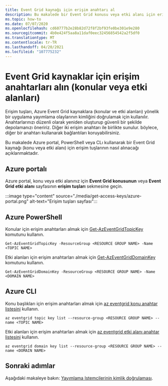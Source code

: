 ```yaml
---
title: Event Grid kaynağı için erişim anahtarı al
description: Bu makalede bir Event Grid konusu veya etki alanı için erişim anahtarı alma açıklanmaktadır
ms.topic: how-to
ms.date: 07/07/2020
ms.openlocfilehash: cd60777b2e28b82d72f8f2bf93fe0be301e9e280
ms.sourcegitcommit: 4b0e424f5aa8a11daf0eec32456854542a2f5df0
ms.translationtype: MT
ms.contentlocale: tr-TR
ms.lasthandoff: 04/20/2021
ms.locfileid: "107775232"
---
```

# <a name="get-access-keys-for-event-grid-resources-topics-or-domains"></a>Event Grid kaynaklar için erişim anahtarları alın (konular veya etki alanları)
Erişim tuşları, Azure Event Grid kaynaklara (konular ve etki alanları) yönelik bir uygulama yayımlama olaylarının kimliğini doğrulamak için kullanılır. Anahtarlarınızı düzenli olarak yeniden oluşturup güvenli bir şekilde depolamanızı öneririz. Diğer iki erişim anahtarı ile birlikte sunulur. böylece, diğer bir anahtarı kullanarak bağlantıları koruyabilirsiniz.

Bu makalede Azure portal, PowerShell veya CLı kullanarak bir Event Grid kaynağı (konu veya etki alanı) için erişim tuşlarının nasıl alınacağı açıklanmaktadır. 

## <a name="azure-portal"></a>Azure portalı
Azure portal, konu veya etki alanınız için **Event Grid konusunun** veya **Event Grid etki alanı** sayfasının **erişim tuşları** sekmesine geçin.  

:::image type="content" source="./media/get-access-keys/azure-portal.png" alt-text="Erişim tuşları sayfası":::

## <a name="azure-powershell"></a>Azure PowerShell
Konular için erişim anahtarları almak için [Get-AzEventGridTopicKey](/powershell/module/az.eventgrid/get-azeventgridtopickey) komutunu kullanın. 

```azurepowershell-interactive
Get-AzEventGridTopicKey -ResourceGroup <RESOURCE GROUP NAME> -Name <TOPIC NAME>
```

Etki alanları için erişim anahtarları almak için [Get-AzEventGridDomainKey](/powershell/module/az.eventgrid/get-azeventgriddomainkey) komutunu kullanın. 

```azurepowershell-interactive
Get-AzEventGridDomainKey -ResourceGroup <RESOURCE GROUP NAME> -Name <DOMAIN NAME>
```

## <a name="azure-cli"></a>Azure CLI
Konu başlıkları için erişim anahtarları almak için [az eventgrid konu anahtar listesini](/cli/azure/eventgrid/topic/key#az_eventgrid_topic_key_list) kullanın. 

```azurecli-interactive
az eventgrid topic key list --resource-group <RESOURCE GROUP NAME> --name <TOPIC NAME>
```

Etki alanları için erişim anahtarları almak için [az eventgrid etki alanı anahtar listesini](/cli/azure/eventgrid/domain/key#az_eventgrid_domain_key_list) kullanın. 

```azurecli-interactive
az eventgrid domain key list --resource-group <RESOURCE GROUP NAME> --name <DOMAIN NAME>
```

## <a name="next-steps"></a>Sonraki adımlar
Aşağıdaki makaleye bakın: [Yayımlama Istemcilerinin kimlik doğrulaması](security-authenticate-publishing-clients.md). 
